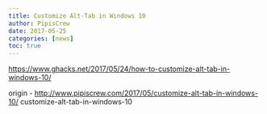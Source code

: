 ```yaml
---
title: Customize Alt-Tab in Windows 10
author: PipisCrew
date: 2017-05-25
categories: [news]
toc: true
---
```


https://www.ghacks.net/2017/05/24/how-to-customize-alt-tab-in-windows-10/

origin - http://www.pipiscrew.com/2017/05/customize-alt-tab-in-windows-10/ customize-alt-tab-in-windows-10